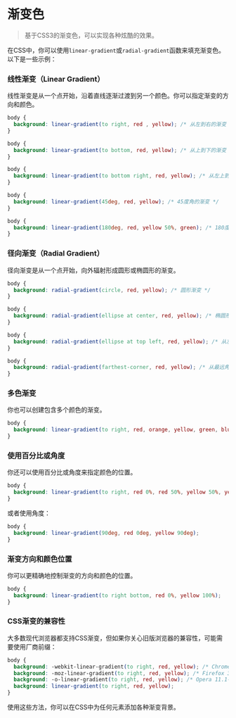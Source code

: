 # 渐变色

> 基于CSS3的渐变色，可以实现各种炫酷的效果。

在CSS中，你可以使用`linear-gradient`或`radial-gradient`函数来填充渐变色。以下是一些示例：

### 线性渐变（Linear Gradient）

线性渐变是从一个点开始，沿着直线逐渐过渡到另一个颜色。你可以指定渐变的方向和颜色。

```css
body {
  background: linear-gradient(to right, red , yellow); /* 从左到右的渐变 */
}

body {
  background: linear-gradient(to bottom, red, yellow); /* 从上到下的渐变 */
}

body {
  background: linear-gradient(to bottom right, red, yellow); /* 从左上到右下的渐变 */
}

body {
  background: linear-gradient(45deg, red, yellow); /* 45度角的渐变 */
}

body {
  background: linear-gradient(180deg, red, yellow 50%, green); /* 180度渐变，黄色占据50% */
}
```

### 径向渐变（Radial Gradient）

径向渐变是从一个点开始，向外辐射形成圆形或椭圆形的渐变。

```css
body {
  background: radial-gradient(circle, red, yellow); /* 圆形渐变 */
}

body {
  background: radial-gradient(ellipse at center, red, yellow); /* 椭圆形渐变 */
}

body {
  background: radial-gradient(ellipse at top left, red, yellow); /* 从左上角开始的椭圆形渐变 */
}

body {
  background: radial-gradient(farthest-corner, red, yellow); /* 从最远角开始的渐变 */
}
```

### 多色渐变

你也可以创建包含多个颜色的渐变。

```css
body {
  background: linear-gradient(to right, red, orange, yellow, green, blue, indigo, violet);
}
```

### 使用百分比或角度

你还可以使用百分比或角度来指定颜色的位置。

```css
body {
  background: linear-gradient(to right, red 0%, red 50%, yellow 50%, yellow 100%);
}
```

或者使用角度：

```css
body {
  background: linear-gradient(90deg, red 0deg, yellow 90deg);
}
```

### 渐变方向和颜色位置

你可以更精确地控制渐变的方向和颜色的位置。

```css
body {
  background: linear-gradient(to right bottom, red 0%, yellow 100%);
}
```

### CSS渐变的兼容性

大多数现代浏览器都支持CSS渐变，但如果你关心旧版浏览器的兼容性，可能需要使用厂商前缀：

```css
body {
  background: -webkit-linear-gradient(to right, red, yellow); /* Chrome 10-25, Safari 5.1-6 */
  background: -moz-linear-gradient(to right, red, yellow); /* Firefox 3.6-15 */
  background: -o-linear-gradient(to right, red, yellow); /* Opera 11.1-11.5 */
  background: linear-gradient(to right, red, yellow);
}
```

使用这些方法，你可以在CSS中为任何元素添加各种渐变背景。

